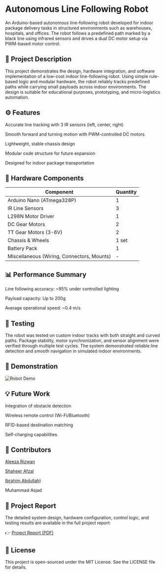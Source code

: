 # Autonomous Line Following Robot
An Arduino-based autonomous line-following robot developed for indoor package delivery tasks in structured environments such as warehouses, hospitals, and offices. The robot follows a predefined path marked by a black line using infrared sensors and drives a dual DC motor setup via PWM-based motor control.

## 📖 Project Description
This project demonstrates the design, hardware integration, and software implementation of a low-cost indoor line-following robot. Using simple rule-based logic and modular hardware, the robot reliably tracks predefined paths while carrying small payloads across indoor environments. The design is suitable for educational purposes, prototyping, and micro-logistics automation.

## ⚙️ Features
Accurate line tracking with 3 IR sensors (left, center, right)

Smooth forward and turning motion with PWM-controlled DC motors

Lightweight, stable chassis design

Modular code structure for future expansion

Designed for indoor package transportation

## 🔧 Hardware Components

| Component | Quantity |
| ----------- | ----------- |
| Arduino Nano (ATmega328P) | 1 |
| IR Line Sensors | 3 |
| L298N Motor Driver | 1 |
| DC Gear Motors | 2 |
| TT Gear Motors (3-6V) | 2 |
| Chassis & Wheels | 1 set |
| Battery Pack | 1 |
| Miscellaneous (Wiring, Connectors, Mounts) | - |

## 📊 Performance Summary
Line following accuracy: ~95% under controlled lighting

Payload capacity: Up to 200g

Average operational speed: ~0.4 m/s

## 🧪 Testing
The robot was tested on custom indoor tracks with both straight and curved paths. Package stability, motor synchronization, and sensor alignment were verified through multiple test cycles. The system demonstrated reliable line detection and smooth navigation in simulated indoor environments.

## 📸 Demonstration

![Robot Demo](images/robot_demo.jpg)

## 💡 Future Work
Integration of obstacle detection

Wireless remote control (Wi-Fi/Bluetooth)

RFID-based destination matching

Self-charging capabilities

## 👥 Contributors
[Aleeza Rizwan](https://github.com/its-aleezA)

[Shaheer Afzal](https://github.com/ShaheerAfzal)

[Ibrahim Abdullah](https://github.com/Ibrahim5570))

Muhammad Asjad

## 📄 Project Report
The detailed system design, hardware configuration, control logic, and testing results are available in the full project report:

👉 [Project Report (PDF)](report/Project_Report.pdf)

## 🔖 License
This project is open-sourced under the MIT License. See the LICENSE file for details.

